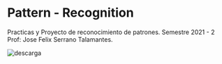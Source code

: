# Pattern - Recognition
Practicas y Proyecto de reconocimiento de patrones.
Semestre 2021 - 2
Prof: Jose Felix Serrano Talamantes.

![descarga](https://user-images.githubusercontent.com/55300309/146112185-948fcdee-5af1-48ff-9675-b5a8636e8b79.png)
